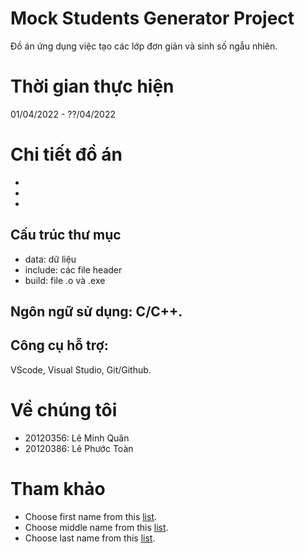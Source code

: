 # Mock Students Generator Project
Đồ án ứng dụng việc tạo các lớp đơn giản và sinh số ngẫu nhiên.

# Thời gian thực hiện
01/04/2022 - ??/04/2022

# Chi tiết đồ án
-
-
-

## Cấu trúc thư mục
- data: dữ liệu
- include: các file header
- build: file .o và .exe

## Ngôn ngữ sử dụng: C/C++.
## Công cụ hỗ trợ: 
VScode, Visual Studio, Git/Github.

# Về chúng tôi
- 20120356: Lê Minh Quân
- 20120386: Lê Phước Toàn

# Tham khảo

- Choose first name from this [list](https://vi.wikipedia.org/wiki/H%E1%BB%8D_ng%C6%B0%E1%BB%9Di_Vi%E1%BB%87t_Nam).
- Choose middle name from this [list](http://www.erct.com/4-ChiaSe/SuuTam/Tinh_danh-TEN_DEM.htm).
- Choose last name from this [list](https://xltiengviet.fandom.com/wiki/T%C3%AAn_ng%C6%B0%E1%BB%9Di_Vi%E1%BB%87t_Nam).
